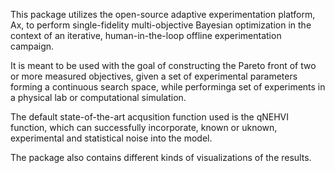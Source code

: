 This package utilizes the open-source adaptive experimentation platform, Ax, to perform single-fidelity multi-objective Bayesian optimization in the context of an iterative, human-in-the-loop offline experimentation campaign. 

It is meant to be used with the goal of constructing the Pareto front of two or more measured objectives, given a set of experimental parameters forming a continuous search space, while performinga set of experiments in a physical lab or computational simulation.

The default state-of-the-art acqusition function used is the qNEHVI function, which can successfully incorporate, known or uknown, experimental and statistical noise into the model.

The package also contains different kinds of visualizations of the results.
